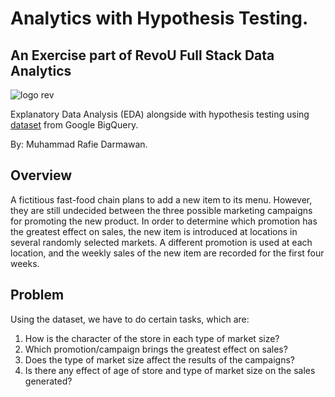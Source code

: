 # Analytics with Hypothesis Testing.

## An Exercise part of RevoU Full Stack Data Analytics
![logo rev](https://github.com/rafiedrmwn/sql-cohort-analysis/assets/163059751/5b78183b-9a94-47b2-837a-1e86b03f7d52)

Explanatory Data Analysis (EDA) alongside with hypothesis testing using [dataset](https://docs.google.com/spreadsheets/d/1bQr0TzSRjWtD6pwHhXcWmrfdfdhrdPOb4k1m87Pa0-I/edit?usp=sharing) from Google BigQuery. 

By: Muhammad Rafie Darmawan.

## Overview
A fictitious fast-food chain plans to add a new item to its menu. However, they are still undecided between the three possible marketing campaigns for promoting the new product. In order to determine which promotion has the greatest effect on sales, the new item is introduced at locations in several randomly selected markets. A different promotion is used at each location, and the weekly sales of the new item are recorded for the first four weeks.

## Problem
Using the dataset, we have to do certain tasks, which are:
1. How is the character of the store in each type of market size?
2. Which promotion/campaign brings the greatest effect on sales?
3. Does the type of market size affect the results of the campaigns?
4. Is there any effect of age of store and type of market size on the sales generated?
